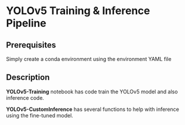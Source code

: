 # YOLOv5 Training & Inference Pipeline

## Prerequisites
Simply create a conda environment using the environment YAML file


## Description

**YOLOv5-Training** notebook has code train the YOLOv5 model and also inference code.

**YOLOv5-CustomInference** has several functions to help with inference using the fine-tuned model.
